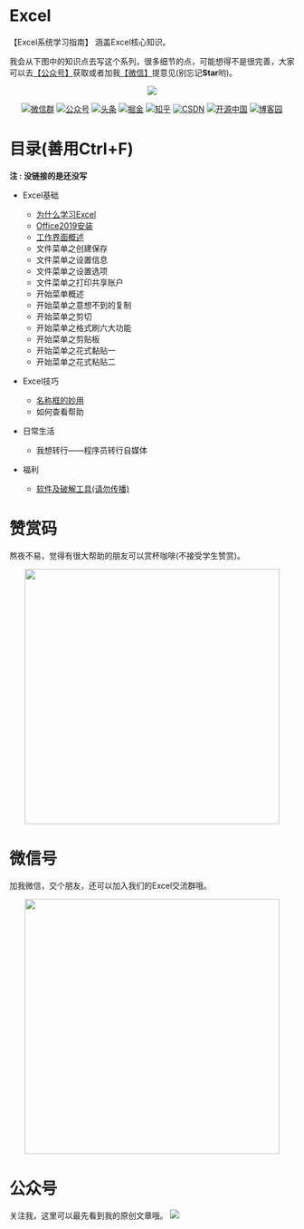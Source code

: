# Excel
【Excel系统学习指南】 涵盖Excel核心知识。


我会从下图中的知识点去写这个系列，很多细节的点，可能想得不是很完善，大家可以去[【公众号】](#公众号)获取或者加我[【微信】](#微信)提意见(别忘记**Star**哟)。

<p align="center">
    <a href="https://github.com/hugogoos/Excel" target="_blank">
        <img src="https://tva1.sinaimg.cn/large/9f276dcbgy1gk9y59kcvhj20c80c8abr.jpg" width=""/>
    </a>
</p>


<p align="center">
  <a href="#微信"><img src="https://img.shields.io/badge/weChat-微信群-blue.svg" alt="微信群"></a>
  <a href="#公众号"><img src="https://img.shields.io/badge/公众号-亦心Excel-lightgrey.svg" alt="公众号"></a>
  <a href="https://www.toutiao.com/c/user/token/MS4wLjABAAAAglpgOCuXZXXyifatKX4HTiUdge6AS_TLNucazVkphrg/"><img src="https://img.shields.io/badge/toutiao-头条-9cf" alt="头条"></a>
  <a href="https://juejin.im/user/2330620383998413"><img src="https://img.shields.io/badge/juejin-掘金-blue.svg" alt="掘金"></a>
  <a href="https://www.zhihu.com/people/hugogoos"><img src="https://img.shields.io/badge/zhihu-知乎-informational" alt="知乎"></a>
  <a href="https://me.csdn.net/zhulianfang1991"><img src="https://img.shields.io/badge/csdn-CSDN-red.svg" alt="CSDN"></a>
  <a href="https://my.oschina.net/u/4767676"><img src="https://img.shields.io/badge/oschina-开源中国-green" alt="开源中国"></a>
  <a href="https://www.cnblogs.com/hugogoos"><img src="https://img.shields.io/badge/cnblogs-博客园-important.svg" alt="博客园"></a>
</p>

# 目录(善用Ctrl+F)

**注 : 没链接的是还没写**

- Excel基础

  - [为什么学习Excel](https://mp.weixin.qq.com/s/HVGlet7YHOgX22x_fsPg7g)
  - [Office2019安装](https://mp.weixin.qq.com/s/9GZFBB8B7w0JA_VdoJBp9w)
  - [工作界面概述](https://mp.weixin.qq.com/s/IrZXnvhrmgdXmyfpgUMYmA)
  - 文件菜单之创建保存
  - 文件菜单之设置信息
  - 文件菜单之设置选项
  - 文件菜单之打印共享账户
  - 开始菜单概述
  - 开始菜单之意想不到的复制
  - 开始菜单之剪切
  - 开始菜单之格式刷六大功能
  - 开始菜单之剪贴板
  - 开始菜单之花式黏贴一
  - 开始菜单之花式粘贴二
  
- Excel技巧

  - [名称框的妙用](https://mp.weixin.qq.com/s/S0YI_Nq3c9nze5SlkoE2zw)
  - 如何查看帮助
  
- 日常生活
  
  - 我想转行——程序员转行自媒体
- 福利<a name="福利"></a>
  - [软件及破解工具(请勿传播)](https://github.com/hugogoos/Excel/blob/main/docs/%E8%B5%84%E6%96%99/%E8%BD%AF%E4%BB%B6.md)
  

# 赞赏码

熬夜不易，觉得有很大帮助的朋友可以赏杯咖啡(不接受学生赞赏)。
<p align="center">
    <img src="https://tva1.sinaimg.cn/large/9f276dcbgy1gk7d7hhblqj20st0st3ze.jpg" width="450px">
</p>


# 微信号

加我微信，交个朋友，还可以加入我们的Excel交流群哦。
<a name="微信"></a>

<p align="center">
    <img src="https://tva1.sinaimg.cn/large/9f276dcbgy1gk7gell6haj20e80e8aai.jpg" width="450px">
</p>

# 公众号

关注我，这里可以最先看到我的原创文章哦。
<a name="公众号"></a>
![](https://tva1.sinaimg.cn/large/9f276dcbgy1gk7g7uhxgcj215u0u01is.jpg)